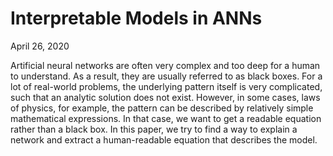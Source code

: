 # Interpretable Models in ANNs

April 26, 2020

Artificial neural networks are often very complex and too deep for a human to understand. As a result, they are usually referred to as black boxes. For a lot of real-world problems, the underlying pattern itself is very complicated, such that an analytic solution does not exist. However, in some cases, laws of physics, for example, the pattern can be described by relatively simple mathematical expressions. In that case, we want to get a readable equation rather than a black box. In this paper, we try to find a way to explain a network and extract a human-readable equation that describes the model.
